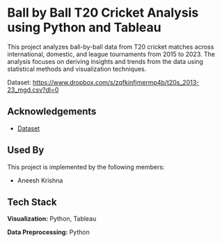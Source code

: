 
# Ball by Ball T20 Cricket Analysis using Python and Tableau

This project analyzes ball-by-ball data from T20 cricket matches across international, domestic, and league tournaments from 2015 to 2023. The analysis focuses on deriving insights and trends from the data using statistical methods and visualization techniques.

Dataset: https://www.dropbox.com/s/zqfkinfjmermp4b/t20s_2013-23_mgd.csv?dl=0
## Acknowledgements

 - [Dataset](https://twitter.com/hganjoo_153/status/1691082367236993024)

## Used By

This project is implemented by the following members:

- Aneesh Krishna


## Tech Stack

**Visualization:** Python, Tableau

**Data Preprocessing:** Python

